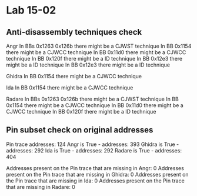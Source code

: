 # Lab 15-02

## Anti-disassembly techniques check


Angr
In BBs 0x1263 0x126b there might be a CJWST technique
In BB 0x1154 there might be a CJWCC technique
In BB 0x11d0 there might be a CJWCC technique
In BB 0x120f there might be a ID technique
In BB 0x12e3 there might be a ID technique
In BB 0x12e3 there might be a ID technique


Ghidra
In BB 0x1154 there might be a CJWCC technique


Ida
In BB 0x1154 there might be a CJWCC technique


Radare
In BBs 0x1263 0x126b there might be a CJWST technique
In BB 0x1154 there might be a CJWCC technique
In BB 0x11d0 there might be a CJWCC technique
In BB 0x120f there might be a ID technique


## Pin subset check on original addresses


Pin trace addresses: 124
Angr is True - addresses: 393
Ghidra is True - addresses: 292
Ida is True - addresses: 292
Radare is True - addresses: 404


Addresses present on the Pin trace that are missing in Angr: 0
Addresses present on the Pin trace that are missing in Ghidra: 0
Addresses present on the Pin trace that are missing in Ida: 0
Addresses present on the Pin trace that are missing in Radare: 0
